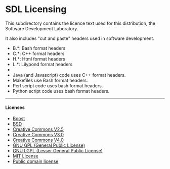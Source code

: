 <!-- -------------------------------------------------------------------------
//
//       Copyright (c) 2023 Frank Eskesen.
//
//       This file is free content, distributed under the MIT license.
//       (See accompanying file LICENSE.MIT or the original contained
//       within https://opensource.org/licenses/MIT)
//
//----------------------------------------------------------------------------
//
// Title-
//       ~/licenses/README.md
//
// Purpose-
//       Licensing information subdirectory
//
// Last change date-
//       2023/07/23
//
-------------------------------------------------------------------------- -->

# SDL Licensing

This subdirectory contains the licence text used for this distribution,
the Software Development Laboratory.

It also includes "cut and paste" headers used in software development.
- B.*: Bash format headers
- C.*: C++ format headers
- H.*: Html format headers
- L.*: Lilypond format headers
-
- Java (and Javascript) code uses C++ format headers.
- Makefiles use Bash format headers.
- Perl script code uses bash format headers.
- Python script code uses bash format headers.

---
#### Licenses

- [Boost](./LICENSE.BOOST-1.0)
- [BSD](./LICENSE.BSD-3)
- [Creative Commons V2.5](./LICENSE.BY_SA-2.5)
- [Creative Commons V3.0](./LICENSE.BY_SA-3.0)
- [Creative Commons V4.0](./LICENSE.BY_SA-4.0)
- [GNU GPL (General Public License)](./LICENSE.GPL-3.0)
- [GNU LGPL (Lesser General Public License)](./LICENSE.LGPL-3.0)
- [MIT License](./LICENSE.MIT)
- [Public domain license](./LICENSE.ZERO)

